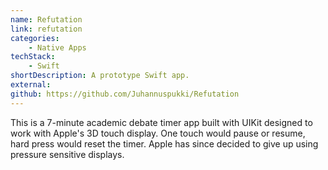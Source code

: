 ```yaml
---
name: Refutation
link: refutation
categories:
    - Native Apps
techStack:
    - Swift
shortDescription: A prototype Swift app.
external:
github: https://github.com/Juhannuspukki/Refutation
---
```


This is a 7-minute academic debate timer app built with UIKit designed to work with Apple's 3D
touch display. One touch would pause or resume, hard press would reset the
timer. Apple has since decided to give up using pressure sensitive displays.
